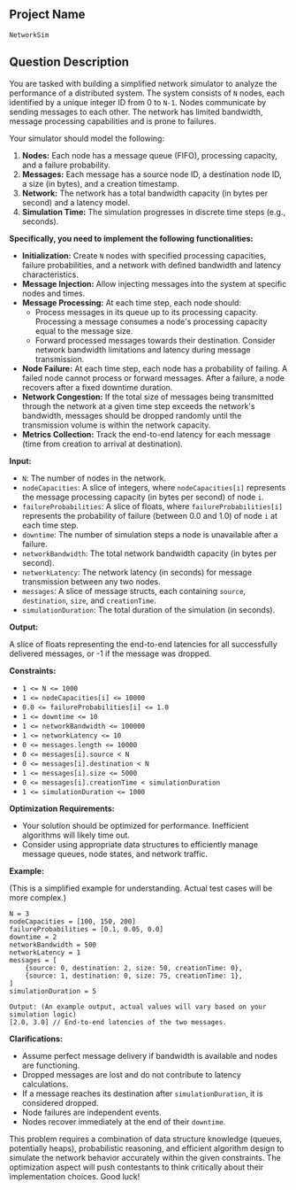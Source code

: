 ## Project Name

`NetworkSim`

## Question Description

You are tasked with building a simplified network simulator to analyze the performance of a distributed system. The system consists of `N` nodes, each identified by a unique integer ID from 0 to `N-1`. Nodes communicate by sending messages to each other. The network has limited bandwidth, message processing capabilities and is prone to failures.

Your simulator should model the following:

1.  **Nodes:** Each node has a message queue (FIFO), processing capacity, and a failure probability.
2.  **Messages:** Each message has a source node ID, a destination node ID, a size (in bytes), and a creation timestamp.
3.  **Network:** The network has a total bandwidth capacity (in bytes per second) and a latency model.
4.  **Simulation Time:** The simulation progresses in discrete time steps (e.g., seconds).

**Specifically, you need to implement the following functionalities:**

*   **Initialization:** Create `N` nodes with specified processing capacities, failure probabilities, and a network with defined bandwidth and latency characteristics.
*   **Message Injection:** Allow injecting messages into the system at specific nodes and times.
*   **Message Processing:** At each time step, each node should:
    *   Process messages in its queue up to its processing capacity.  Processing a message consumes a node's processing capacity equal to the message size.
    *   Forward processed messages towards their destination.  Consider network bandwidth limitations and latency during message transmission.
*   **Node Failure:** At each time step, each node has a probability of failing. A failed node cannot process or forward messages. After a failure, a node recovers after a fixed downtime duration.
*   **Network Congestion:** If the total size of messages being transmitted through the network at a given time step exceeds the network's bandwidth, messages should be dropped randomly until the transmission volume is within the network capacity.
*   **Metrics Collection:** Track the end-to-end latency for each message (time from creation to arrival at destination).

**Input:**

*   `N`: The number of nodes in the network.
*   `nodeCapacities`: A slice of integers, where `nodeCapacities[i]` represents the message processing capacity (in bytes per second) of node `i`.
*   `failureProbabilities`: A slice of floats, where `failureProbabilities[i]` represents the probability of failure (between 0.0 and 1.0) of node `i` at each time step.
*   `downtime`: The number of simulation steps a node is unavailable after a failure.
*   `networkBandwidth`: The total network bandwidth capacity (in bytes per second).
*   `networkLatency`: The network latency (in seconds) for message transmission between any two nodes.
*   `messages`: A slice of message structs, each containing `source`, `destination`, `size`, and `creationTime`.
*   `simulationDuration`: The total duration of the simulation (in seconds).

**Output:**

A slice of floats representing the end-to-end latencies for all successfully delivered messages, or -1 if the message was dropped.

**Constraints:**

*   `1 <= N <= 1000`
*   `1 <= nodeCapacities[i] <= 10000`
*   `0.0 <= failureProbabilities[i] <= 1.0`
*   `1 <= downtime <= 10`
*   `1 <= networkBandwidth <= 100000`
*   `1 <= networkLatency <= 10`
*   `0 <= messages.length <= 10000`
*   `0 <= messages[i].source < N`
*   `0 <= messages[i].destination < N`
*   `1 <= messages[i].size <= 5000`
*   `0 <= messages[i].creationTime < simulationDuration`
*   `1 <= simulationDuration <= 1000`

**Optimization Requirements:**

*   Your solution should be optimized for performance. Inefficient algorithms will likely time out.
*   Consider using appropriate data structures to efficiently manage message queues, node states, and network traffic.

**Example:**

(This is a simplified example for understanding. Actual test cases will be more complex.)

```
N = 3
nodeCapacities = [100, 150, 200]
failureProbabilities = [0.1, 0.05, 0.0]
downtime = 2
networkBandwidth = 500
networkLatency = 1
messages = [
    {source: 0, destination: 2, size: 50, creationTime: 0},
    {source: 1, destination: 0, size: 75, creationTime: 1},
]
simulationDuration = 5

Output: (An example output, actual values will vary based on your simulation logic)
[2.0, 3.0] // End-to-end latencies of the two messages.
```

**Clarifications:**

*   Assume perfect message delivery if bandwidth is available and nodes are functioning.
*   Dropped messages are lost and do not contribute to latency calculations.
*   If a message reaches its destination after `simulationDuration`, it is considered dropped.
*   Node failures are independent events.
*   Nodes recover immediately at the end of their `downtime`.

This problem requires a combination of data structure knowledge (queues, potentially heaps), probabilistic reasoning, and efficient algorithm design to simulate the network behavior accurately within the given constraints. The optimization aspect will push contestants to think critically about their implementation choices. Good luck!
